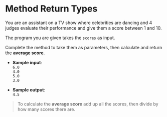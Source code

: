 # Method Return Types

You are an assistant on a TV show where celebrities are dancing and 4 judges evaluate their performance and give them a score between 1 and 10.

The program you are given takes the `scores` as input.

Complete the method to take them as parameters, then calculate and return the **average score**.

- **Sample input**:  
`6.0`  
`4.0`  
`5.0`  
`3.0`  

- **Sample output**:  
`4.5`

>To calculate the **average score** add up all the scores, then divide by how many scores there are.
